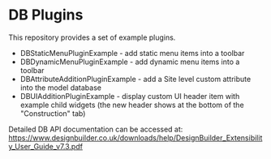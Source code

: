 # DB Plugins
This repository provides a set of example plugins.
* DBStaticMenuPluginExample - add static menu items into a toolbar
* DBDynamicMenuPluginExample - add dynamic menu items into a toolbar
* DBAttributeAdditionPluginExample - add a Site level custom attribute into the model database
* DBUIAdditionPluginExample - display custom UI header item with example child widgets (the new header shows at the bottom of the "Construction" tab)

Detailed DB API documentation can be accessed at:\
https://www.designbuilder.co.uk/downloads/help/DesignBuilder_Extensibility_User_Guide_v7.3.pdf
